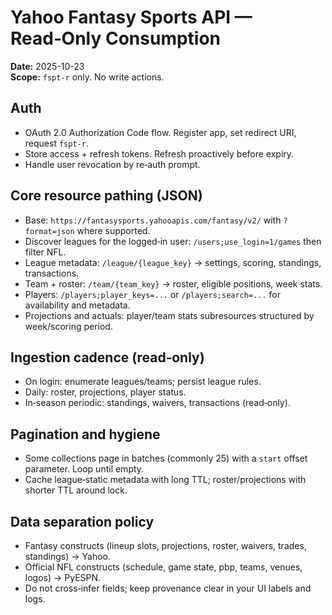 # Yahoo Fantasy Sports API — Read‑Only Consumption

**Date:** 2025-10-23  
**Scope:** `fspt-r` only. No write actions.

## Auth
- OAuth 2.0 Authorization Code flow. Register app, set redirect URI, request `fspt-r`.  
- Store access + refresh tokens. Refresh proactively before expiry.  
- Handle user revocation by re‑auth prompt.

## Core resource pathing (JSON)
- Base: `https://fantasysports.yahooapis.com/fantasy/v2/` with `?format=json` where supported.  
- Discover leagues for the logged‑in user: `/users;use_login=1/games` then filter NFL.  
- League metadata: `/league/{league_key}` → settings, scoring, standings, transactions.  
- Team + roster: `/team/{team_key}` → roster, eligible positions, week stats.  
- Players: `/players;player_keys=...` or `/players;search=...` for availability and metadata.  
- Projections and actuals: player/team stats subresources structured by week/scoring period.

## Ingestion cadence (read‑only)
- On login: enumerate leagues/teams; persist league rules.  
- Daily: roster, projections, player status.  
- In‑season periodic: standings, waivers, transactions (read‑only).

## Pagination and hygiene
- Some collections page in batches (commonly 25) with a `start` offset parameter. Loop until empty.  
- Cache league‑static metadata with long TTL; roster/projections with shorter TTL around lock.

## Data separation policy
- Fantasy constructs (lineup slots, projections, roster, waivers, trades, standings) → Yahoo.  
- Official NFL constructs (schedule, game state, pbp, teams, venues, logos) → PyESPN.  
- Do not cross‑infer fields; keep provenance clear in your UI labels and logs.
